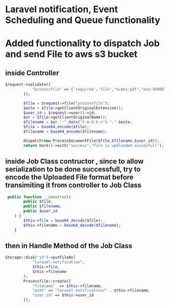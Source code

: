 # Laravel notification, Event Scheduling and Queue functionality


# Added functionality to dispatch Job and send File to aws s3 bucket 


## inside Controller 
```php
$request->validate([
            "processfile" => ['required','file',"mimes:pdf","max:949087"]
        ]);

        $file = $request->file("processfile");
        $exte = $file->getClientOriginalExtension();
        $user_id = $request->user()->id;
        $or = $file->getClientOriginalName();
        $filename = $or."-".date("Y-m-d-h-s").".".$exte;
        $file = base64_encode($file);
        $filename = base64_encode($filename);

        dispatch(new ProcessDocumentFile($file,$filename,$user_id));
        return back()->with("success","File is updloaded succesfull");
```


## inside Job Class contructor , since to allow serialization to be done successfull, try to encode the Uploaded File format before transimiting it from controller to Job Class
```php
 public function __construct(
        public $file,
        public $filename,
        public $user_id
    ) {
        $this->file = base64_decode($file);
        $this->filename = base64_decode($filename);
    }
```

## then in Handle Method of the Job Class 
```php
Storage::disk("s3")->putFileAs(
            "laravel-notification",
            $this->file,
            $this->filename
        );
        Processfile::create([
            "filename"  => $this->filename,
            "path" => "laravel-notification/" . $this->filename,
            "user_id" => $this->user_id
        ]);
```
